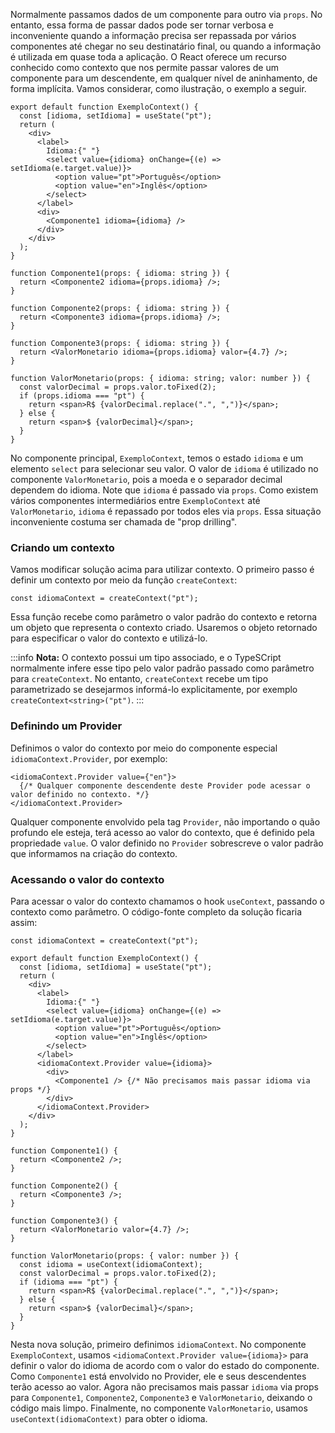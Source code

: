 Normalmente passamos dados de um componente para outro via `props`.
No entanto, essa forma de passar dados pode ser tornar verbosa e inconveniente quando a informação precisa ser repassada por vários componentes até chegar no seu destinatário final, ou quando a informação é utilizada em quase toda a aplicação.
O React oferece um recurso conhecido como contexto que nos permite passar valores de um componente para um descendente, em qualquer nível de aninhamento, de forma implícita.
Vamos considerar, como ilustração, o exemplo a seguir.

```tsx
export default function ExemploContext() {
  const [idioma, setIdioma] = useState("pt");
  return (
    <div>
      <label>
        Idioma:{" "}
        <select value={idioma} onChange={(e) => setIdioma(e.target.value)}>
          <option value="pt">Português</option>
          <option value="en">Inglês</option>
        </select>
      </label>
      <div>
        <Componente1 idioma={idioma} />
      </div>
    </div>
  );
}

function Componente1(props: { idioma: string }) {
  return <Componente2 idioma={props.idioma} />;
}

function Componente2(props: { idioma: string }) {
  return <Componente3 idioma={props.idioma} />;
}

function Componente3(props: { idioma: string }) {
  return <ValorMonetario idioma={props.idioma} valor={4.7} />;
}

function ValorMonetario(props: { idioma: string; valor: number }) {
  const valorDecimal = props.valor.toFixed(2);
  if (props.idioma === "pt") {
    return <span>R$ {valorDecimal.replace(".", ",")}</span>;
  } else {
    return <span>$ {valorDecimal}</span>;
  }
}
```

No componente principal, `ExemploContext`, temos o estado `idioma` e um elemento `select` para selecionar seu valor.
O valor de `idioma` é utilizado no componente `ValorMonetario`, pois a moeda e o separador decimal dependem do idioma.
Note que `idioma` é passado via `props`.
Como existem vários componentes intermediários entre `ExemploContext` até `ValorMonetario`, `idioma` é repassado por todos eles via `props`.
Essa situação inconveniente costuma ser chamada de "prop drilling".

### Criando um contexto

Vamos modificar solução acima para utilizar contexto.
O primeiro passo é definir um contexto por meio da função `createContext`:

```tsx
const idiomaContext = createContext("pt");
```

Essa função recebe como parâmetro o valor padrão do contexto e retorna um objeto que representa o contexto criado.
Usaremos o objeto retornado para especificar o valor do contexto e utilizá-lo.

:::info
**Nota:**
O contexto possui um tipo associado, e o TypeSCript normalmente infere esse tipo pelo valor padrão passado como parâmetro para `createContext`.
No entanto, `createContext` recebe um tipo parametrizado se desejarmos informá-lo explicitamente, por exemplo `createContext<string>("pt")`.
:::

### Definindo um Provider

Definimos o valor do contexto por meio do componente especial `idiomaContext.Provider`, por exemplo:

```tsx
<idiomaContext.Provider value={"en"}>
  {/* Qualquer componente descendente deste Provider pode acessar o valor definido no contexto. */}
</idiomaContext.Provider>
```

Qualquer componente envolvido pela tag `Provider`, não importando o quão profundo ele esteja, terá acesso ao valor do contexto, que é definido pela propriedade `value`.
O valor definido no `Provider` sobrescreve o valor padrão que informamos na criação do contexto.

### Acessando o valor do contexto

Para acessar o valor do contexto chamamos o hook `useContext`, passando o contexto como parâmetro.
O código-fonte completo da solução ficaria assim:

```tsx
const idiomaContext = createContext("pt");

export default function ExemploContext() {
  const [idioma, setIdioma] = useState("pt");
  return (
    <div>
      <label>
        Idioma:{" "}
        <select value={idioma} onChange={(e) => setIdioma(e.target.value)}>
          <option value="pt">Português</option>
          <option value="en">Inglês</option>
        </select>
      </label>
      <idiomaContext.Provider value={idioma}>
        <div>
          <Componente1 /> {/* Não precisamos mais passar idioma via props */}
        </div>
      </idiomaContext.Provider>
    </div>
  );
}

function Componente1() {
  return <Componente2 />;
}

function Componente2() {
  return <Componente3 />;
}

function Componente3() {
  return <ValorMonetario valor={4.7} />;
}

function ValorMonetario(props: { valor: number }) {
  const idioma = useContext(idiomaContext);
  const valorDecimal = props.valor.toFixed(2);
  if (idioma === "pt") {
    return <span>R$ {valorDecimal.replace(".", ",")}</span>;
  } else {
    return <span>$ {valorDecimal}</span>;
  }
}
```

Nesta nova solução, primeiro definimos `idiomaContext`.
No componente `ExemploContext`, usamos `<idiomaContext.Provider value={idioma}>` para definir o valor do idioma de acordo com o valor do estado do componente.
Como `Componente1` está envolvido no Provider, ele e seus descendentes terão acesso ao valor.
Agora não precisamos mais passar `idioma` via props para `Componente1`, `Componente2`, `Componente3` e `ValorMonetario`, deixando o código mais limpo.
Finalmente, no componente `ValorMonetario`, usamos `useContext(idiomaContext)` para obter o idioma.
